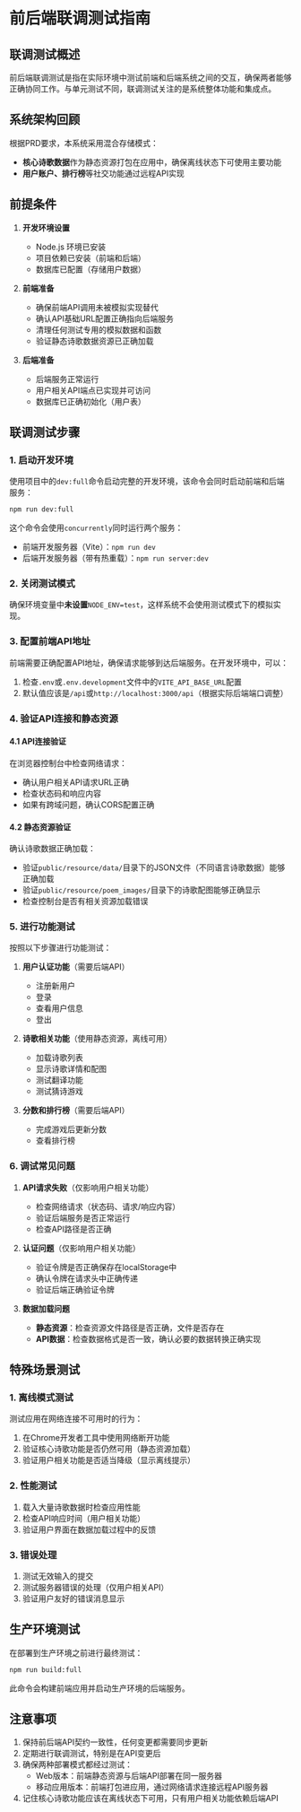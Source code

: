 # 前后端联调测试指南

## 联调测试概述

前后端联调测试是指在实际环境中测试前端和后端系统之间的交互，确保两者能够正确协同工作。与单元测试不同，联调测试关注的是系统整体功能和集成点。

## 系统架构回顾

根据PRD要求，本系统采用混合存储模式：
- **核心诗歌数据**作为静态资源打包在应用中，确保离线状态下可使用主要功能
- **用户账户、排行榜**等社交功能通过远程API实现

## 前提条件

1. **开发环境设置**
   - Node.js 环境已安装
   - 项目依赖已安装（前端和后端）
   - 数据库已配置（存储用户数据）

2. **前端准备**
   - 确保前端API调用未被模拟实现替代
   - 确认API基础URL配置正确指向后端服务
   - 清理任何测试专用的模拟数据和函数
   - 验证静态诗歌数据资源已正确加载

3. **后端准备**
   - 后端服务正常运行
   - 用户相关API端点已实现并可访问
   - 数据库已正确初始化（用户表）

## 联调测试步骤

### 1. 启动开发环境

使用项目中的`dev:full`命令启动完整的开发环境，该命令会同时启动前端和后端服务：

```bash
npm run dev:full
```

这个命令会使用`concurrently`同时运行两个服务：
- 前端开发服务器（Vite）：`npm run dev`
- 后端开发服务器（带有热重载）：`npm run server:dev`

### 2. 关闭测试模式

确保环境变量中**未设置**`NODE_ENV=test`，这样系统不会使用测试模式下的模拟实现。

### 3. 配置前端API地址

前端需要正确配置API地址，确保请求能够到达后端服务。在开发环境中，可以：

1. 检查`.env`或`.env.development`文件中的`VITE_API_BASE_URL`配置
2. 默认值应该是`/api`或`http://localhost:3000/api`（根据实际后端端口调整）

### 4. 验证API连接和静态资源

#### 4.1 API连接验证
在浏览器控制台中检查网络请求：
- 确认用户相关API请求URL正确
- 检查状态码和响应内容
- 如果有跨域问题，确认CORS配置正确

#### 4.2 静态资源验证
确认诗歌数据正确加载：
- 验证`public/resource/data/`目录下的JSON文件（不同语言诗歌数据）能够正确加载
- 验证`public/resource/poem_images/`目录下的诗歌配图能够正确显示
- 检查控制台是否有相关资源加载错误

### 5. 进行功能测试

按照以下步骤进行功能测试：

1. **用户认证功能**（需要后端API）
   - 注册新用户
   - 登录
   - 查看用户信息
   - 登出

2. **诗歌相关功能**（使用静态资源，离线可用）
   - 加载诗歌列表
   - 显示诗歌详情和配图
   - 测试翻译功能
   - 测试猜诗游戏

3. **分数和排行榜**（需要后端API）
   - 完成游戏后更新分数
   - 查看排行榜

### 6. 调试常见问题

1. **API请求失败**（仅影响用户相关功能）
   - 检查网络请求（状态码、请求/响应内容）
   - 验证后端服务是否正常运行
   - 检查API路径是否正确

2. **认证问题**（仅影响用户相关功能）
   - 验证令牌是否正确保存在localStorage中
   - 确认令牌在请求头中正确传递
   - 验证后端正确验证令牌

3. **数据加载问题**
   - **静态资源**：检查资源文件路径是否正确，文件是否存在
   - **API数据**：检查数据格式是否一致，确认必要的数据转换正确实现

## 特殊场景测试

### 1. 离线模式测试

测试应用在网络连接不可用时的行为：
1. 在Chrome开发者工具中使用网络断开功能
2. 验证核心诗歌功能是否仍然可用（静态资源加载）
3. 验证用户相关功能是否适当降级（显示离线提示）

### 2. 性能测试

1. 载入大量诗歌数据时检查应用性能
2. 检查API响应时间（用户相关功能）
3. 验证用户界面在数据加载过程中的反馈

### 3. 错误处理

1. 测试无效输入的提交
2. 测试服务器错误的处理（仅用户相关API）
3. 验证用户友好的错误消息显示

## 生产环境测试

在部署到生产环境之前进行最终测试：

```bash
npm run build:full
```

此命令会构建前端应用并启动生产环境的后端服务。

## 注意事项

1. 保持前后端API契约一致性，任何变更都需要同步更新
2. 定期进行联调测试，特别是在API变更后
3. 确保两种部署模式都经过测试：
   - Web版本：前端静态资源与后端API部署在同一服务器
   - 移动应用版本：前端打包进应用，通过网络请求连接远程API服务器
4. 记住核心诗歌功能应该在离线状态下可用，只有用户相关功能依赖后端API 